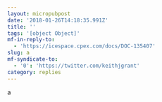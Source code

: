 ```yaml
---
layout: micropubpost
date: '2018-01-26T14:18:35.991Z'
title: ''
tags: '[object Object]'
mf-in-reply-to:
  - 'https://icespace.cpex.com/docs/DOC-135407'
slug: a
mf-syndicate-to:
  - '0': 'https://twitter.com/keithjgrant'
category: replies
---
```

a
